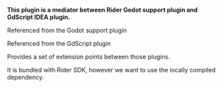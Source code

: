 <strong>This plugin is a mediator between Rider Godot support plugin and GdScript IDEA plugin.</strong>
<p>Referenced from the Godot support plugin</p>
<p>Referenced from the GdScript plugin</p>
<p>Provides a set of extension points between those plugins.</p>

It is bundled with Rider SDK, however we want to use the locally compiled dependency.